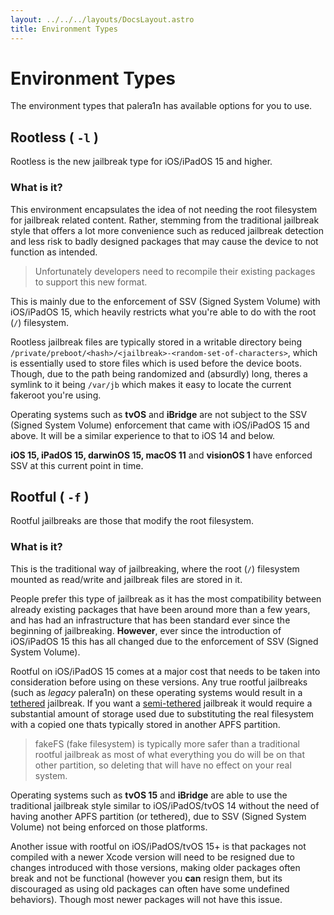 ```yaml
---
layout: ../../../layouts/DocsLayout.astro
title: Environment Types
---
```


# Environment Types
The environment types that palera1n has available options for you to use.

## Rootless ( `-l` )
Rootless is the new jailbreak type for iOS/iPadOS 15 and higher.

### What is it?
This environment encapsulates the idea of not needing the root filesystem for jailbreak related content. Rather, stemming from the traditional jailbreak style that offers a lot more convenience such as reduced jailbreak detection and less risk to badly designed packages that may cause the device to not function as intended.

> Unfortunately developers need to recompile their existing packages to support this new format.

This is mainly due to the enforcement of SSV (Signed System Volume) with iOS/iPadOS 15, which heavily restricts what you're able to do with the root (`/`) filesystem. 

Rootless jailbreak files are typically stored in a writable directory being `/private/preboot/<hash>/<jailbreak>-<random-set-of-characters>`, which is essentially used to store files which is used before the device boots. Though, due to the path being randomized and (absurdly) long, theres a symlink to it being `/var/jb` which makes it easy to locate the current fakeroot you're using.

<p class="markdown-info">
Operating systems such as <strong>tvOS</strong> and <strong>iBridge</strong> are not subject to the SSV (Signed System Volume) enforcement that came with iOS/iPadOS 15 and above. It will be a similar experience to that to iOS 14 and below.
</p>

<p class="markdown-tip">
<strong>iOS 15, iPadOS 15, darwinOS 15, macOS 11</strong> and <strong>visionOS 1</strong> have enforced SSV at this current point in time.
</p>

## Rootful ( `-f` )
Rootful jailbreaks are those that modify the root filesystem. 

### What is it?
This is the traditional way of jailbreaking, where the root (`/`) filesystem mounted as read/write and jailbreak files are stored in it. 

People prefer this type of jailbreak as it has the most compatibility between already existing packages that have been around more than a few years, and has had an infrastructure that has been standard ever since the beginning of jailbreaking. **However**, ever since the introduction of iOS/iPadOS 15 this has all changed due to the enforcement of SSV (Signed System Volume).

Rootful on iOS/iPadOS 15 comes at a major cost that needs to be taken into consideration before using on these versions. Any true rootful jailbreaks (such as *legacy* palera1n) on these operating systems would result in a [tethered](/docs/reference/jailbreak-types#tethered) jailbreak. If you want a [semi-tethered](/docs/reference/jailbreak-types#semi-tethered) jailbreak it would require a substantial amount of storage used due to substituting the real filesystem with a copied one thats typically stored in another APFS partition.

> fakeFS (fake filesystem) is typically more safer than a traditional rootful jailbreak as most of what everything you do will be on that other partition, so deleting that will have no effect on your real system.

<p class="markdown-info">
Operating systems such as <strong>tvOS 15</strong> and <strong>iBridge</strong> are able to use the traditional jailbreak style similar to iOS/iPadOS/tvOS 14 without the need of having another APFS partition (or tethered), due to SSV (Signed System Volume) not being enforced on those platforms.
</p>

Another issue with rootful on iOS/iPadOS/tvOS 15+ is that packages not compiled with a newer Xcode version will need to be resigned due to changes introduced with those versions, making older packages often break and not be functional (however you **can** resign them, but its discouraged as using old packages can often have some undefined behaviors). Though most newer packages will not have this issue.